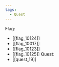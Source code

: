 ```yaml
---
tags:
  - Quest
---
```

Flag:
- [[flag_10124]]
- [[flag_10017]]
- [[flag_10123]]
- [[flag_10125]]
Quest:
- [[quest_19]]
